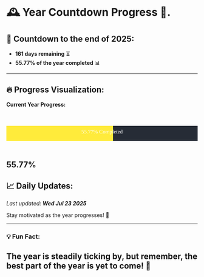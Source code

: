 
# &#x1F570; **Year Countdown Progress** &#x1F389;.

## &#x1F4C5; Countdown to the end of 2025:
- **161 days remaining** &#x23F3;
- **55.77% of the year completed** &#x1F4CA;

---

## &#x1F525; **Progress Visualization**:

**Current Year Progress:**

<br><br>
![Progress Bar](https://raw.githubusercontent.com/dayanidigv/year-countdown-progress/main/progress-bar.svg)
<br><br>

**55.77%**
---

## &#x1F4C8; **Daily Updates**:

_Last updated: **Wed Jul 23 2025**_

Stay motivated as the year progresses! &#x1F680;

--- 

### &#x1F4A1; **Fun Fact:**
The year is steadily ticking by, but remember, the best part of the year is yet to come! &#x1F31F;
---
